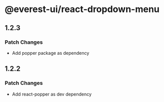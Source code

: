 # @everest-ui/react-dropdown-menu

## 1.2.3

### Patch Changes

- Add popper package as dependency

## 1.2.2

### Patch Changes

- Add react-popper as dev dependency
